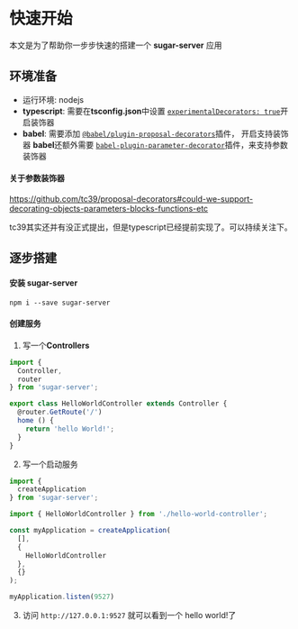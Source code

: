# 快速开始

本文是为了帮助你一步步快速的搭建一个 **sugar-server** 应用

## 环境准备
- 运行环境: nodejs
- **typescript**: 需要在**tsconfig.json**中设置 [`experimentalDecorators: true`](https://www.typescriptlang.org/docs/handbook/decorators.html)开启装饰器
- **babel**: 需要添加 [`@babel/plugin-proposal-decorators`](https://babeljs.io/docs/en/babel-plugin-proposal-decorators)插件， 开启支持装饰器
  **babel**还额外需要 [`babel-plugin-parameter-decorator`](https://www.npmjs.com/package/babel-plugin-parameter-decorator)插件，来支持参数装饰器

#### 关于参数装饰器
https://github.com/tc39/proposal-decorators#could-we-support-decorating-objects-parameters-blocks-functions-etc

tc39其实还并有没正式提出，但是typescript已经提前实现了。可以持续关注下。

## 逐步搭建

#### 安装 sugar-server
```shell
npm i --save sugar-server
```


#### 创建服务
1. 写一个**Controllers**
  ```typescript
  import {
    Controller,
    router
  } from 'sugar-server';

  export class HelloWorldController extends Controller {
    @router.GetRoute('/')
    home () {
      return 'hello World!';
    }
  }
  ```

2. 写一个启动服务
  ```typescript
  import {
    createApplication
  } from 'sugar-server';

  import { HelloWorldController } from './hello-world-controller';

  const myApplication = createApplication(
    [],
    {
      HelloWorldController
    },
    {}
  );

  myApplication.listen(9527)
  ```

3. 访问 `http://127.0.0.1:9527`
就可以看到一个 hello world!了
